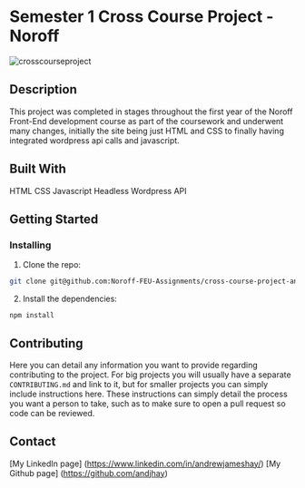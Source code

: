 # Semester 1 Cross Course Project - Noroff

![crosscourseproject](https://user-images.githubusercontent.com/88853764/172799761-5db281a5-dc62-41c9-bea1-5210cdf4eb08.png)

## Description

This project was completed in stages throughout the first year of the Noroff Front-End development course as part of the coursework and underwent many changes, initially the site being just HTML and CSS to finally having integrated wordpress api calls and javascript.

## Built With

HTML
CSS
Javascript
Headless Wordpress API

## Getting Started

### Installing

1. Clone the repo:

```bash
git clone git@github.com:Noroff-FEU-Assignments/cross-course-project-andjhay.git
```

2. Install the dependencies:

```
npm install
```

## Contributing

Here you can detail any information you want to provide regarding contributing to the project. For big projects you will usually have a separate `CONTRIBUTING.md` and link to it, but for smaller projects you can simply include instructions here. These instructions can simply detail the process you want a person to take, such as to make sure to open a pull request so code can be reviewed.

## Contact

[My LinkedIn page] (https://www.linkedin.com/in/andrewjameshay/)
[My Github page] (https://github.com/andjhay)
